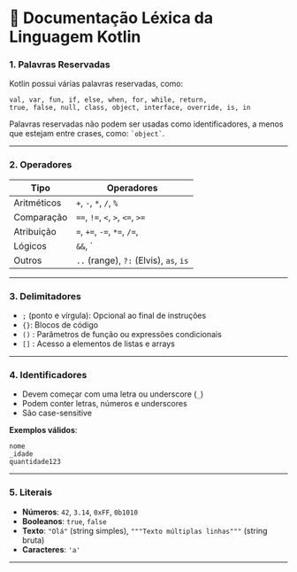 
# 📘 Documentação Léxica da Linguagem Kotlin

### 1. Palavras Reservadas

Kotlin possui várias palavras reservadas, como:

```
val, var, fun, if, else, when, for, while, return,
true, false, null, class, object, interface, override, is, in
```

Palavras reservadas não podem ser usadas como identificadores, a menos que estejam entre crases, como: `` `object` ``.

---

### 2. Operadores

| Tipo           | Operadores                              |
|----------------|------------------------------------------|
| Aritméticos    | `+`, `-`, `*`, `/`, `%`                 |
| Comparação     | `==`, `!=`, `<`, `>`, `<=`, `>=`        |
| Atribuição     | `=`, `+=`, `-=`, `*=`, `/=`,      |
| Lógicos        | `&&`, `||`, `!`                         |
| Outros         | `..` (range), `?:` (Elvis), `as`, `is` |

---

### 3. Delimitadores

- `;` (ponto e vírgula): Opcional ao final de instruções
- `{}`: Blocos de código
- `()` : Parâmetros de função ou expressões condicionais
- `[]` : Acesso a elementos de listas e arrays

---

### 4. Identificadores

- Devem começar com uma letra ou underscore (`_`)
- Podem conter letras, números e underscores
- São case-sensitive

**Exemplos válidos**:
```
nome
_idade
quantidade123
```

---

### 5. Literais

- **Números**: `42`, `3.14`, `0xFF`, `0b1010`
- **Booleanos**: `true`, `false`
- **Texto**: `"Olá"` (string simples), `"""Texto múltiplas linhas"""` (string bruta)
- **Caracteres**: `'a'`

---




